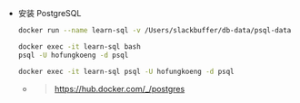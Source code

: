 - 安装 PostgreSQL

    ```bash
    docker run --name learn-sql -v /Users/slackbuffer/db-data/psql-data:/var/lib/postgresql/data -e POSTGRES_PASSWORD=slackbuffer -e POSTGRES_USER=hofungkoeng -e POSTGRES_DB=psql -d postgres

    docker exec -it learn-sql bash
    psql -U hofungkoeng -d psql

    docker exec -it learn-sql psql -U hofungkoeng -d psql
    ```

    - > https://hub.docker.com/_/postgres
